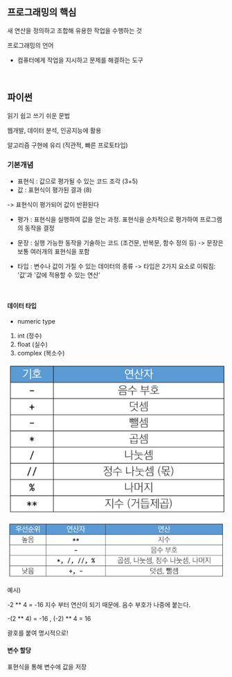 ## 프로그래밍의 핵심
새 연산을 정의하고 조합해 유용한 작업을 수행하는 것


프로그래밍의 언어
- 컴퓨터에게 작업을 지시하고 문제를 해결하는 도구

<br/>

## 파이썬
읽기 쉽고 쓰기 쉬운 문법

웹개발, 데이터 분석, 인공지능에 활용

알고리즘 구현에 유리 (직관적, 빠른 프로토타입)

### 기본개념
- 표현식 : 값으로 평가될 수 있는 코드 조각 (3+5)
- 값 : 표현식이 평가된 결과 (8)

-> 표현식이 평가되어 값이 반환된다

- 평가 : 표현식을 실행하여 값을 얻는 과정.
표현식을 순차적으로 평가하여 프로그램의 동작을 결정

- 문장 : 실행 가능한 동작을 기술하는 코드 (조건문, 반복문, 함수 정의 등)
-> 문장은 보통 여러개의 표현식을 포함
- 타입 : 변수나 값이 가질 수 있는 데이터의 종류 -> 타입은 2가지 요소로 이뤄짐: '값'과 '값에 적용할 수 있는 연산'

<br/>

#### 데이터 타입
- numeric type
1. int (정수)
2. float (실수)
3. complex (복소수)

![산술 연산자](image-1.png)

![연산자 우선순위](image.png)


예시)

-2 ** 4 = -16
지수 부터 연산이 되기 때문에. 음수 부호가 나중에 붙는다.

-(2 ** 4) = -16 , (-2) ** 4 = 16

괄호를 붙여 명시적으로!


#### 변수 할당
표현식을 통해 변수에 값을 저장
